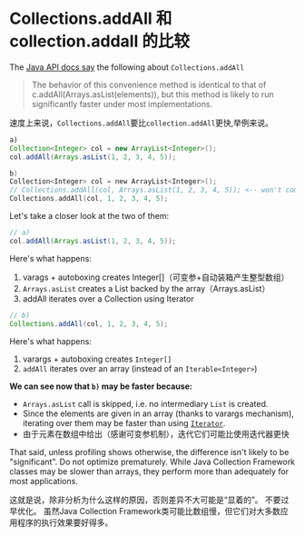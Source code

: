 # Collections.addAll 和collection.addall 的比较

The [Java API docs say](https://link.jianshu.com/?t=http://java.sun.com/javase/6/docs/api/java/util/Collections.html#addAll%28java.util.Collection,%20T...%29) the following about `Collections.addAll`

>The behavior of this convenience method is identical to that of c.addAll(Arrays.asList(elements)), but this method is likely to run significantly faster under most implementations.

速度上来说，`Collections.addAll`要比`collection.addAll`更快,举例来说。

```java
a)
Collection<Integer> col = new ArrayList<Integer>();
col.addAll(Arrays.asList(1, 2, 3, 4, 5));
```

```c
b)
Collection<Integer> col = new ArrayList<Integer>();
// Collections.addAll(col, Arrays.asList(1, 2, 3, 4, 5)); <-- won't compile
Collections.addAll(col, 1, 2, 3, 4, 5);
```

Let's take a closer look at the two of them:

```java
// a)
col.addAll(Arrays.asList(1, 2, 3, 4, 5));
```

Here's what happens:

1. varags + autoboxing creates Integer[]（可变参+自动装箱产生整型数组）
2. `Arrays.asList` creates a List<Integer> backed by the array（Arrays.asList）
3. addAll iterates over a Collection<Integer> using Iterator<Integer>


```java
// b)
Collections.addAll(col, 1, 2, 3, 4, 5);
```

Here's what happens:

1. varargs + autoboxing creates `Integer[]`
2. `addAll` iterates over an array (instead of an `Iterable<Integer>`)



**We can see now that `b)` may be faster because:**

- `Arrays.asList` call is skipped, i.e. no intermediary `List` is created.
- Since the elements are given in an array (thanks to varargs mechanism), iterating over them may be faster than using [`Iterator`](http://java.sun.com/javase/6/docs/api/java/util/Iterator.html).
- 由于元素在数组中给出（感谢可变参机制），迭代它们可能比使用迭代器更快

That said, unless profiling shows otherwise, the difference isn't likely to be "significant". Do not optimize prematurely. While Java Collection Framework classes may be slower than arrays, they perform more than adequately for most applications.

这就是说，除非分析为什么这样的原因，否则差异不大可能是“显着的”。 不要过早优化。 虽然Java Collection Framework类可能比数组慢，但它们对大多数应用程序的执行效果要好得多。